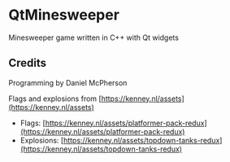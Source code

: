 # QtMinesweeper
Minesweeper game written in C++ with Qt widgets

## Credits
Programming by Daniel McPherson

Flags and explosions from [https://kenney.nl/assets](https://kenney.nl/assets)
* Flags: [https://kenney.nl/assets/platformer-pack-redux](https://kenney.nl/assets/platformer-pack-redux)
* Explosions: [https://kenney.nl/assets/topdown-tanks-redux](https://kenney.nl/assets/topdown-tanks-redux)
